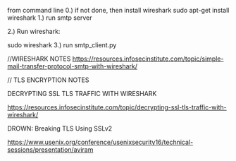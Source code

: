 from command line
0.) if not done, then install wireshark
    sudo apt-get install wireshark
1.) run smtp server 
 
2.) Run wireshark:

sudo wireshark
3.) run smtp_client.py


//WIRESHARK NOTES
https://resources.infosecinstitute.com/topic/simple-mail-transfer-protocol-smtp-with-wireshark/



// TLS ENCRYPTION NOTES

DECRYPTING SSL TLS TRAFFIC WITH WIRESHARK

https://resources.infosecinstitute.com/topic/decrypting-ssl-tls-traffic-with-wireshark/

DROWN: Breaking TLS Using SSLv2 

https://www.usenix.org/conference/usenixsecurity16/technical-sessions/presentation/aviram
